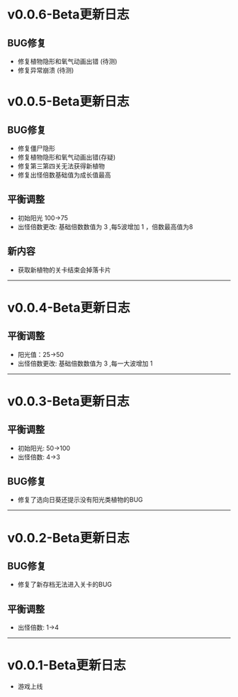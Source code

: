 # v0.0.6-Beta更新日志
## BUG修复
* 修复植物隐形和氧气动画出错 (待测)
* 修复异常崩溃 (待测)

# v0.0.5-Beta更新日志
## BUG修复
* 修复僵尸隐形
* 修复植物隐形和氧气动画出错(存疑)
* 修复第三第四关无法获得新植物
* 修复出怪倍数基础值为成长值最高
 
## 平衡调整
* 初始阳光 100->75
* 出怪倍数更改:  基础倍数数值为 3 ,每5波增加 1 ，倍数最高值为8

## 新内容
* 获取新植物的关卡结束会掉落卡片
 
---

# v0.0.4-Beta更新日志
## 平衡调整

* 阳光值：25->50
* 出怪倍数更改:  基础倍数数值为 3 ,每一大波增加 1 

---

# v0.0.3-Beta更新日志
## 平衡调整

* 初始阳光: 50->100
* 出怪倍数: 4->3
## BUG修复
* 修复了选向日葵还提示没有阳光类植物的BUG

---

# v0.0.2-Beta更新日志
## BUG修复
* 修复了新存档无法进入关卡的BUG
## 平衡调整
* 出怪倍数: 1->4


---

# v0.0.1-Beta更新日志
* 游戏上线
